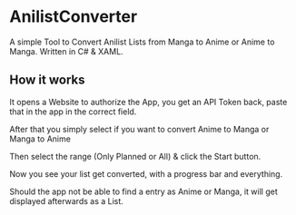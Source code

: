 # AnilistConverter
A simple Tool to Convert Anilist Lists from Manga to Anime or Anime to Manga. Written in C# & XAML.

## How it works
It opens a Website to authorize the App, you get an API Token back, paste that in the app in the correct field.

After that you simply select if you want to convert Anime to Manga or Manga to Anime

Then select the range (Only Planned or All) & click the Start button.

Now you see your list get converted, with a progress bar and everything.

Should the app not be able to find a entry as Anime or Manga, it will get displayed afterwards as a List.
